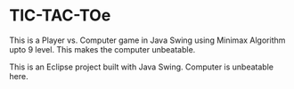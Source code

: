 # TIC-TAC-TOe
This is a Player vs. Computer game in Java Swing using Minimax Algorithm upto 9 level. This makes the computer unbeatable.

This is an Eclipse project built with Java Swing.
Computer is unbeatable here.
